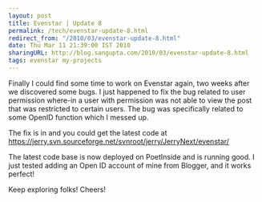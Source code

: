 ```yaml
---
layout: post
title: Evenstar | Update 8
permalink: /tech/evenstar-update-8.html
redirect_from: "/2010/03/evenstar-update-8.html"
date: Thu Mar 11 21:39:00 IST 2010
sharingURL: http://blog.sangupta.com/2010/03/evenstar-update-8.html
tags: evenstar my-projects
---
```


Finally I could find some time to work on Evenstar again, two weeks after 
we discovered some bugs. I just happened to fix the bug related to user 
permission where-in a user with permission was not able to view the post 
that was restricted to certain users. The bug was specifically related 
to some OpenID function which I messed up.

The fix is in and you could get the latest code at <a href="https://jerry.svn.sourceforge.net/svnroot/jerry/JerryNext/evenstar/">https://jerry.svn.sourceforge.net/svnroot/jerry/JerryNext/evenstar/</a>

The latest code base is now deployed on PoetInside and is running good. I 
just tested adding an Open ID account of mine from Blogger, and it works 
perfect!

Keep exploring folks! Cheers!
